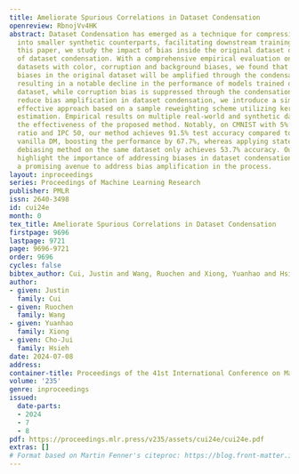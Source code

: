 ```yaml
---
title: Ameliorate Spurious Correlations in Dataset Condensation
openreview: RbnojVv4HK
abstract: Dataset Condensation has emerged as a technique for compressing large datasets
  into smaller synthetic counterparts, facilitating downstream training tasks. In
  this paper, we study the impact of bias inside the original dataset on the performance
  of dataset condensation. With a comprehensive empirical evaluation on canonical
  datasets with color, corruption and background biases, we found that color and background
  biases in the original dataset will be amplified through the condensation process,
  resulting in a notable decline in the performance of models trained on the condensed
  dataset, while corruption bias is suppressed through the condensation process. To
  reduce bias amplification in dataset condensation, we introduce a simple yet highly
  effective approach based on a sample reweighting scheme utilizing kernel density
  estimation. Empirical results on multiple real-world and synthetic datasets demonstrate
  the effectiveness of the proposed method. Notably, on CMNIST with 5% bias-conflict
  ratio and IPC 50, our method achieves 91.5% test accuracy compared to 23.8% from
  vanilla DM, boosting the performance by 67.7%, whereas applying state-of-the-art
  debiasing method on the same dataset only achieves 53.7% accuracy. Our findings
  highlight the importance of addressing biases in dataset condensation and provide
  a promising avenue to address bias amplification in the process.
layout: inproceedings
series: Proceedings of Machine Learning Research
publisher: PMLR
issn: 2640-3498
id: cui24e
month: 0
tex_title: Ameliorate Spurious Correlations in Dataset Condensation
firstpage: 9696
lastpage: 9721
page: 9696-9721
order: 9696
cycles: false
bibtex_author: Cui, Justin and Wang, Ruochen and Xiong, Yuanhao and Hsieh, Cho-Jui
author:
- given: Justin
  family: Cui
- given: Ruochen
  family: Wang
- given: Yuanhao
  family: Xiong
- given: Cho-Jui
  family: Hsieh
date: 2024-07-08
address:
container-title: Proceedings of the 41st International Conference on Machine Learning
volume: '235'
genre: inproceedings
issued:
  date-parts:
  - 2024
  - 7
  - 8
pdf: https://proceedings.mlr.press/v235/assets/cui24e/cui24e.pdf
extras: []
# Format based on Martin Fenner's citeproc: https://blog.front-matter.io/posts/citeproc-yaml-for-bibliographies/
---
```

